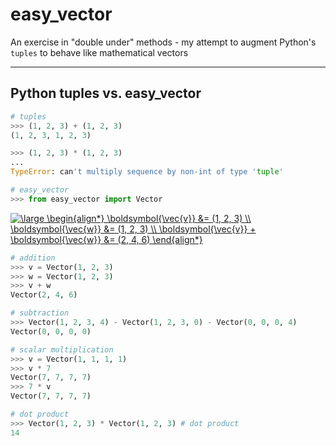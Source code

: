 # easy_vector
An exercise in "double under" methods - my attempt to augment Python's `tuples` to behave like mathematical vectors

***

## Python tuples vs. easy_vector

```python
# tuples
>>> (1, 2, 3) + (1, 2, 3)
(1, 2, 3, 1, 2, 3)

>>> (1, 2, 3) * (1, 2, 3)
...
TypeError: can't multiply sequence by non-int of type 'tuple'
```
```python
# easy_vector
>>> from easy_vector import Vector
```


<a href="https://www.codecogs.com/eqnedit.php?latex=\large&space;\begin{align*}&space;\boldsymbol{\vec{v}}&space;&=&space;(1,&space;2,&space;3)&space;\\&space;\boldsymbol{\vec{w}}&space;&=&space;(1,&space;2,&space;3)&space;\\&space;\boldsymbol{\vec{v}}&space;&plus;&space;\boldsymbol{\vec{w}}&space;&=&space;(2,&space;4,&space;6)&space;\end{align*}" target="_blank"><img src="https://latex.codecogs.com/svg.latex?\large&space;\begin{align*}&space;\boldsymbol{\vec{v}}&space;&=&space;(1,&space;2,&space;3)&space;\\&space;\boldsymbol{\vec{w}}&space;&=&space;(1,&space;2,&space;3)&space;\\&space;\boldsymbol{\vec{v}}&space;&plus;&space;\boldsymbol{\vec{w}}&space;&=&space;(2,&space;4,&space;6)&space;\end{align*}" title="\large \begin{align*} \boldsymbol{\vec{v}} &= (1, 2, 3) \\ \boldsymbol{\vec{w}} &= (1, 2, 3) \\ \boldsymbol{\vec{v}} + \boldsymbol{\vec{w}} &= (2, 4, 6) \end{align*}" /></a>



```python
# addition
>>> v = Vector(1, 2, 3)
>>> w = Vector(1, 2, 3)
>>> v + w
Vector(2, 4, 6)

# subtraction
>>> Vector(1, 2, 3, 4) - Vector(1, 2, 3, 0) - Vector(0, 0, 0, 4)
Vector(0, 0, 0, 0)

# scalar multiplication
>>> v = Vector(1, 1, 1, 1)
>>> v * 7
Vector(7, 7, 7, 7)
>>> 7 * v
Vector(7, 7, 7, 7)

# dot product
>>> Vector(1, 2, 3) * Vector(1, 2, 3) # dot product
14 

```

